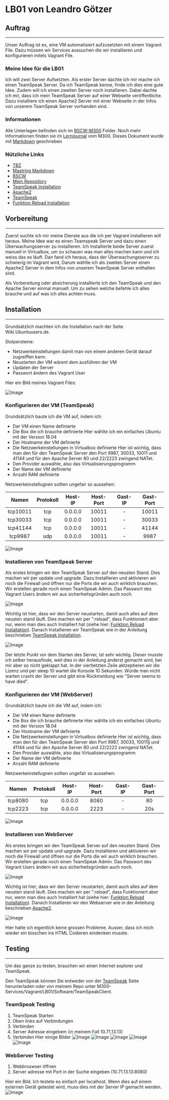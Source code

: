 # LB01 von Leandro Götzer

## Auftrag
---
Unser Auftrag ist es, eine VM automatisiert aufzusetzten mit einem Vagrant File.
Dazu müssen wir Services aussuchen die wir installieren und konfigurieren mitels Vagrant File.

### Meine Idee für die LB01
Ich will zwei Server Aufsetzten.
Als erster Server dachte ich mir mache ich einen TeamSpeak Server.
Da ich TeamSpeak kenne, finde ich dies eine gute Idee.
Zudem will ich einen zweiten Server noch installieren.
Dabei dachte ich mir, dass ich mein TeamSpeak Server auf einer Webseite veröffentliche.
Dazu installiere ich einen Apache2 Server mit einer Webseite in der Infos von unserem TeamSpeak Server vorhanden sind.

### Informationen
[1]: https://docs.google.com/document/d/1M-aswL3k4uI-_MYO8RLX7ExAFEzVJkUoqjAOLj9gtyY/edit
[2]: https://guides.github.com/features/mastering-markdown/
[3]: https://bscw.tbz.ch/bscw/bscw.cgi/25833849
[4]: https://github.com/ask-yo-girl-about-me/M300-Services.git
[5]: https://wiki.ubuntuusers.de/TeamSpeak-Server/
[6]: https://wiki.ubuntuusers.de/Apache2/
[7]: https://www.teamspeak.com/en/
[8]: https://github.com/aidanns/vagrant-reload

Alle Unterlagen befinden sich im [BSCW-M300][3] Folder. Noch mehr Informationen finden sie im [Lernjournal][1] vom M300.
Dieses Dokument wurde mit [Markdown][2] geschrieben

### Nützliche Links
* [TBZ][1]
* [Mastring Markdown][2]
* [BSCW][3]
* [Mein Repository][4]
* [TeamSpeak Installation][5]
* [Apache2][6]
* [TeamSpeak][7]
* [Funktion Reload Installation][8]

## Vorbereitung
---
Zuerst suchte ich mir meine Dienste aus die ich per Vagrant installieren will heraus.
Meine Idee war es einen Teamspeak Server und dazu einen Überwachungsserver zu installieren.
Ich Installierte beide Server zuerst manuell in Virtualbox, um zu schauen was man alles machen kann und ich weiss das es läuft.
Dan fand ich heraus, dass der Überwachungsserver zu schwierig im Vagrant wird, Darum wählte ich als zweiten Server einen Apache2 Server in dem Infos von unserem TeamSpeak Server enthalten sind.

Als Vorbereitung oder absicherung installierte ich den TeamSpeak und den Apache Server einmal manuell. Um zu sehen welche befehle ich alles brauche und auf was ich alles achten muss.

## Installation
---
Grundsätzlich machten ich die Installation nach der Seite Wiki.Ubuntuusers.de.

Stolpersteine:
 * Netzwerkeinstellungen damit man von einem anderen Gerät darauf zugreiffen kann.
 * Neustarten der VM wärent dem ausführen der VM
 * Updaten der Server
 * Passwort ändern des Vagrant User

Hier ein Bild meines Vagrant Files:

![Image](images/vagrantcode.png)


### Konfigurieren der VM (TeamSpeak)
Grundsätzlich baute ich die VM auf, indem ich:
* Der VM einen Name definierte
* Die Box die ich brauche definierte
  Hier wählte ich ein einfaches Ubuntu mit der Version 18.04
* Der Hostname der VM definierte
* Die Netzwerkeinstellungen in Virtualbox definierte
  Hier ist wichtig, dass man den für den TeamSpeak Server den Port 9987, 30033, 10011 und 41144 und für den Apache Server 80 und 22/2223 zwingend NATet.
* Den Provider auswähle, also das Virtualisierungsprogramm
* Der Name der VM definierte
* Anzahl RAM definierte

Netzwerkeinstellugnen sollten ungefair so aussehen:

| Namen    | Protokoll | Host-IP | Host-Port | Gast-IP  | Gast-Port |
| :-------:|:---------:|:-------:|:---------:|:--------:|:---------:|
| tcp10011 | tcp       | 0.0.0.0 | 10011     | -        | 10011     |
| tcp30033 | tcp       | 0.0.0.0 | 10011     | -        | 30033     |
| tcp41144 | tcp       | 0.0.0.0 | 10011     | -        | 41144     |
| tcp9987  | udp       | 0.0.0.0 | 10011     | -        | 9987      |

![Image](images/configts.png)

### Installieren von TeamSpeak Server
Als erstes bringen wir den TeamSpeak Server auf den neusten Stand. Dies machen wir per update und upgrade. Dazu Installieren und aktivieren wir noch die Firewall und öffnen nur die Ports die wir auch wirklich brauchen. Wir erstellen gerade noch einen TeamSpeak Admin. Das Passwort des Vagrant Users ändern wir aus sicherheitsgründen auch noch.

![Image](images/update.upgradets1.png)

Wichtig ist hier, dass wir den Server neustarten, damit auch alles auf dem neusten stand läuft.
Dies machen wir per ":reload", dass Funktioniert aber nur, wenn man dies auch Installiert hat (siehe hier: [Funktion Reload Installation][8]).
Danach Installieren wir TeamSpeak wie in der Anleitung beschrieben [TeamSpeak Installation][5].

![Image](images/TeamSpeakinstallation1.png)

Der letzte Punkt vor dem Starten des Server, ist sehr wichtig. Dieser musste ich selber herausfinde, weil dies in der Anleitung anderst gemacht wird, bei mir aber so nicht geklappt hat. In der viertletzten Zeile aktzeptieren wir die Lizenz und per sleep 10 wartet die Konsole 10 Sekunden. Würde man nicht warten crasht der Server und gibt eine Rückmeldung wie "Server seems to have died".

### Konfigurieren der VM (WebServer)
Grundsätzlich baute ich die VM auf, indem ich:
* Der VM einen Name definierte
* Die Box die ich brauche definierte
  Hier wählte ich ein einfaches Ubuntu mit der Version 18.04
* Der Hostname der VM definierte
* Die Netzwerkeinstellungen in Virtualbox definierte
  Hier ist wichtig, dass man den für den TeamSpeak Server den Port 9987, 30033, 10011§ und 41144 und für den Apache Server 80 und 22/2223 zwingend NATet.
* Den Provider auswähle, also das Virtualisierungsprogramm
* Der Name der VM definierte
* Anzahl RAM definierte

Netzwerkeinstellugnen sollten ungefair so aussehen:

| Namen        | Protokoll | Host-IP | Host-Port | Gast-IP  | Gast-Port |
| :-----------:|:---------:|:-------:|:---------:|:--------:|:---------:|
| tcp8080      | tcp       | 0.0.0.0 | 8080      | -        | 80        |
| tcp2223      | tcp       | 0.0.0.0 | 2223      | -        | 20s        |

![Image](images/configws.png)

### Installieren von WebServer
Als erstes bringen wir den TeamSpeak Server auf den neusten Stand. Dies machen wir per update und upgrade. Dazu Installieren und aktivieren wir noch die Firewall und öffnen nur die Ports die wir auch wirklich brauchen. Wir erstellen gerade noch einen TeamSpeak Admin. Das Passwort des Vagrant Users ändern wir aus sicherheitsgründen auch noch.

![Image](images/update.upgradews1.png)

Wichtig ist hier, dass wir den Server neustarten, damit auch alles auf dem neusten stand läuft.
Dies machen wir per ":reload", dass Funktioniert aber nur, wenn man dies auch Installiert hat (siehe hier: [Funktion Reload Installation][8]).
Danach Installieren wir den Webserver wie in der Anleitung beschrieben [Apache2][6].

![Image](images/Apache2installation1.png)

Hier hatte ich eigentlich keine grossen Probleme. Ausser, dass ich mich wieder ein bisschen ins HTML Codieren eindenken musste.

## Testing
---
Um das ganze zu testen, brauchen wir einen Internet explorer und TeamSpeak.

Den TeamSpeak können Sie entweder von der [TeamSpeak][7] Seite herunterladen oder von meinem Repo unter M300-Services/Vagrant/LB01/Software/TeamSpeakClient.

### TeamSpeak Testing
1. TeamSpeak Starten
2. Oben links auf Verbindungen
3. Verbinden
4. Server Adresse eingebem (in meinem Fall 10.71.13.13)
5. Verbinden
Hier einige Bilder
![Image](images/ts1.png)
![Image](images/ts2.png)
![Image](images/ts3.png)
![Image](images/ts4.png)
![Image](images/ts5.png)

### WebServer Testing
1. Webbroswser öffnen
2. Server adresse mit Port in der Suche eingeben (10.71.13.13:8080)

Hier ein Bild. Ich testete es einfach per localhost. Wenn dies auf einem externen Gerät getestet wird, muss dies mit der Server IP gemacht werden.
![Image](images/ws1.png)
